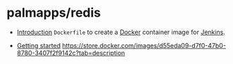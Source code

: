 # palmapps/redis

- [Introduction](#introduction)
`Dockerfile` to create a [Docker](https://www.docker.com/) container image for [Jenkins](https://jenkins.io/).

- [Getting started](#getting-started)
https://store.docker.com/images/d55eda09-d7f0-47b0-8780-3407f2f9142c?tab=description
